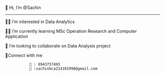  👋 Hi, I’m @Sachin
 
 <hr>👨‍💻 I’m interested in Data Analytics</hr>
 
 👨‍🎓 I’m currently learning MSc Operation Research and Computer Application
 
 
 🔎 I’m looking to collaborate on Data Analysis project 
 
 🔗Connect with me
 
               📲 : 8943757493
               📧 :sachinbca214101998@gmail.com
               

<!---
Sachinsn19/Sachinsn19 is a ✨ special ✨ repository because its `README.md` (this file) appears on your GitHub profile.
You can click the Preview link to take a look at your changes.
--->
